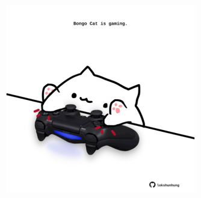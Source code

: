 <!-- built at 09/12/2022, 05:00:53 UTC -->
<p align="center">
  <img width="500" height="500" src="./ReadmeImage.svg">
</p>
